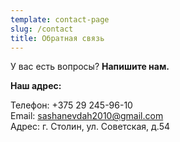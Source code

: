 ```yaml
---
template: contact-page
slug: /contact
title: Обратная связь
---
```

У вас есть вопросы? **Напишите нам.**

**Н﻿аш адрес:** 

Телефон: +375 29 245-96-10\
Email: sashanevdah2010@gmail.com\
Адрес: г. Столин, ул. Советская, д.54